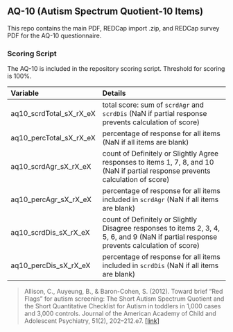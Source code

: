 ## AQ-10 (Autism Spectrum Quotient-10 Items)

This repo contains the main PDF, REDCap import .zip, and REDCap survey PDF for the AQ-10 questionnaire.


### Scoring Script
The AQ-10 is included in the repository scoring script. Threshold for scoring is 100%.

| Variable | Details |
| :--  | :--  |
| aq10_scrdTotal_sX_rX_eX | total score: sum of `scrdAgr` and `scrdDis` (NaN if partial response prevents calculation of score) |
| aq10_percTotal_sX_rX_eX | percentage of response for all items (NaN if all items are blank) |
| aq10_scrdAgr_sX_rX_eX | count of Definitely or Slightly Agree responses to items 1, 7, 8, and 10 (NaN if partial response prevents calculation of score) |
| aq10_percAgr_sX_rX_eX | percentage of response for all items included in `scrdAgr` (NaN if all items are blank) |
| aq10_scrdDis_sX_rX_eX | count of Definitely or Slightly Disagree responses to items 2, 3, 4, 5, 6, and 9 (NaN if partial response prevents calculation of score) |
| aq10_percDis_sX_rX_eX | percentage of response for all items included in `scrdDis` (NaN if all items are blank) |

> Allison, C., Auyeung, B., & Baron-Cohen, S. (2012). Toward brief “Red Flags” for autism screening: The Short Autism Spectrum Quotient and the Short Quantitative Checklist for Autism in toddlers in 1,000 cases and 3,000 controls. Journal of the American Academy of Child and Adolescent Psychiatry, 51(2), 202–212.e7. [[link]](https://pubmed.ncbi.nlm.nih.gov/22265366/)